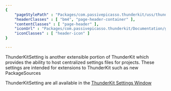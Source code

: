 ```yaml
---
{ 
	"pageStylePath" : "Packages/com.passivepicasso.thunderkit/uss/thunderkit_style.uss",
	"headerClasses" : [ "bm4", "page-header-container" ],
	"contentClasses" : [ "page-header" ],
	"iconUrl" : "Packages/com.passivepicasso.thunderkit/Documentation/graphics/TK_ThunderKitSetting_2X_Icon.png",
	"iconClasses" : [ "header-icon" ]
}

---
```


ThunderKitSetting is another extensible portion of ThunderKit which provides the ability to host centralized settings files for projects.
These settings are intended for extensions to ThunderKit such as new PackageSources

ThunderKitSetting are all available in the [ThunderKit Settings Window](menulink://Tools/ThunderKit/Settings)